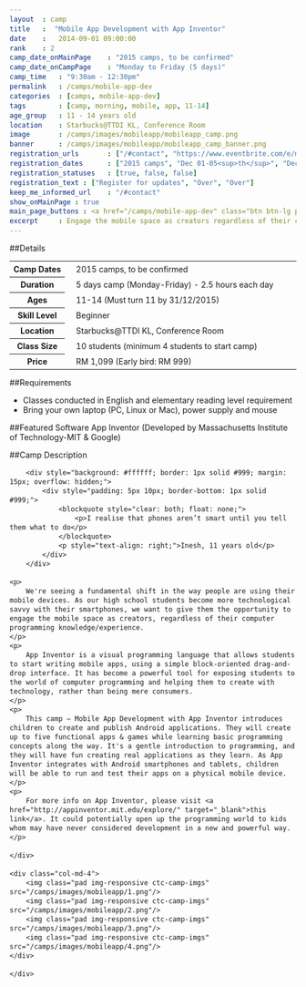 ```yaml
---
layout 	: camp
title 	:  "Mobile App Development with App Inventor"
date 	:   2014-09-01 09:00:00
rank    : 2
camp_date_onMainPage 	: "2015 camps, to be confirmed"
camp_date_onCampPage 	: "Monday to Friday (5 days)"
camp_time	: "9:30am - 12:30pm"
permalink   : /camps/mobile-app-dev
categories  : [camps, mobile-app-dev]
tags	    : [camp, morning, mobile, app, 11-14]
age_group 	: 11 - 14 years old
location	: Starbucks@TTDI KL, Conference Room
image		: /camps/images/mobileapp/mobileapp_camp.png
banner		: /camps/images/mobileapp/mobileapp_camp_banner.png
registration_urls		: ["/#contact", "https://www.eventbrite.com/e/mobile-app-development-with-appinventor-2014-year-end-tickets-13958597541", "https://www.eventbrite.com/e/mobile-app-development-with-appinventor-2014-year-end-tickets-13958599547"]
registration_dates		: ["2015 camps", "Dec 01-05<sup>th</sup>", "Dec 15-19<sup>th</sup>"]
registration_statuses	: [true, false, false]
registration_text : ["Register for updates", "Over", "Over"]
keep_me_informed_url	: "/#contact"
show_onMainPage : true
main_page_buttons : <a href="/camps/mobile-app-dev" class="btn btn-lg pad-c btn-green">More details</a>
excerpt		: Engage the mobile space as creators regardless of their computer programming knowledge
---
```


##Details
<table style="white-space: nowrap">
    <col width="13%">
    <col width="3%">
    <col width="84%">
    <tr>
		<th>Camp Dates</th>
        <td/>
		<td style='padding:5px 10px 5px 5px'>2015 camps, to be confirmed</td>
	</tr>
    <tr>
		<th>Duration</th>
        <td/>
		<td style='padding:5px 10px 5px 5px'>5 days camp (Monday-Friday) - 2.5 hours each day</td>
	</tr>
	<tr>
		<th>Ages</th>
        <td/>
		<td style='padding:5px 10px 5px 5px'>11-14 (Must turn 11 by 31/12/2015)</td>
	</tr>	
	<tr>
		<th>Skill Level</th>
        <td/>
		<td style='padding:5px 10px 5px 5px'>Beginner</td>
	</tr>
    <tr>
		<th>Location</th>
        <td/>
		<td style='padding:5px 10px 5px 5px'>Starbucks@TTDI KL, Conference Room</td>
	</tr>
	<tr>
		<th>Class Size</th>
        <td/>
		<td style='padding:5px 10px 5px 5px'> 10 students (minimum 4 students to start camp)</td>
	</tr>
    <tr>
		<th>Price</th>
        <td/>
		<td style='padding:5px 10px 5px 5px'>RM 1,099 (Early bird: RM 999)</td>
	</tr>
</table>

##Requirements
* Classes conducted in English and elementary reading level requirement
* Bring your own laptop (PC, Linux or Mac), power supply and mouse

##Featured Software
App Inventor (Developed by Massachusetts Institute of Technology-MIT & Google)

##Camp Description
<div class="row">

<div class="col-md-8">

        <div style="background: #ffffff; border: 1px solid #999; margin: 15px; overflow: hidden;">
            <div style="padding: 5px 10px; border-bottom: 1px solid #999;">
                <blockquote style="clear: both; float: none;">
                    <p>I realise that phones aren’t smart until you tell them what to do</p>
                </blockquote>
                <p style="text-align: right;">Inesh, 11 years old</p>
            </div>
        </div>  

    <p>
        We're seeing a fundamental shift in the way people are using their mobile devices. As our high school students become more technological savvy with their smartphones, we want to give them the opportunity to engage the mobile space as creators, regardless of their computer programming knowledge/experience.
    </p>
    <p>
        App Inventor is a visual programming language that allows students to start writing mobile apps, using a simple block-oriented drag-and-drop interface. It has become a powerful tool for exposing students to the world of computer programming and helping them to create with technology, rather than being mere consumers.
    </p>
    <p>
        This camp – Mobile App Development with App Inventor introduces children to create and publish Android applications. They will create up to five functional apps & games while learning basic programming concepts along the way. It's a gentle introduction to programming, and they will have fun creating real applications as they learn. As App Inventor integrates with Android smartphones and tablets, children will be able to run and test their apps on a physical mobile device.
    </p>
    <p>
        For more info on App Inventor, please visit <a href="http://appinventor.mit.edu/explore/" target="_blank">this link</a>. It could potentially open up the programming world to kids whom may have never considered development in a new and powerful way.
    </p>

    </div>

    <div class="col-md-4">
        <img class="pad img-responsive ctc-camp-imgs" src="/camps/images/mobileapp/1.png"/>
        <img class="pad img-responsive ctc-camp-imgs" src="/camps/images/mobileapp/2.png"/>
        <img class="pad img-responsive ctc-camp-imgs" src="/camps/images/mobileapp/3.png"/>
        <img class="pad img-responsive ctc-camp-imgs" src="/camps/images/mobileapp/4.png"/>
    </div>

    </div>
